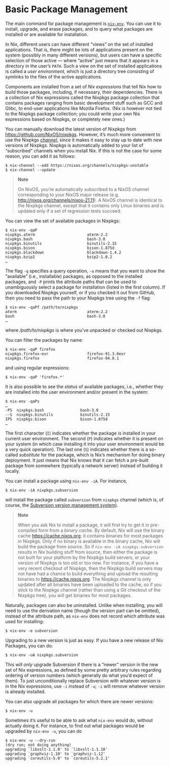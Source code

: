 # Basic Package Management

The main command for package management is
[`nix-env`](../command-ref/nix-env.md).  You can use it to install,
upgrade, and erase packages, and to query what packages are installed
or are available for installation.

In Nix, different users can have different “views” on the set of
installed applications. That is, there might be lots of applications
present on the system (possibly in many different versions), but users
can have a specific selection of those active — where “active” just
means that it appears in a directory in the user’s `PATH`. Such a view
on the set of installed applications is called a *user environment*,
which is just a directory tree consisting of symlinks to the files of
the active applications.

Components are installed from a set of *Nix expressions* that tell Nix
how to build those packages, including, if necessary, their
dependencies. There is a collection of Nix expressions called the
Nixpkgs package collection that contains packages ranging from basic
development stuff such as GCC and Glibc, to end-user applications like
Mozilla Firefox. (Nix is however not tied to the Nixpkgs package
collection; you could write your own Nix expressions based on Nixpkgs,
or completely new ones.)

You can manually download the latest version of Nixpkgs from
<https://github.com/NixOS/nixpkgs>. However, it’s much more
convenient to use the Nixpkgs [*channel*](channels.md), since it makes
it easy to stay up to date with new versions of Nixpkgs. Nixpkgs is
automatically added to your list of “subscribed” channels when you
install Nix. If this is not the case for some reason, you can add it
as follows:

```console
$ nix-channel --add https://nixos.org/channels/nixpkgs-unstable
$ nix-channel --update
```

> **Note**
> 
> On NixOS, you’re automatically subscribed to a NixOS channel
> corresponding to your NixOS major release (e.g.
> <http://nixos.org/channels/nixos-21.11>). A NixOS channel is identical
> to the Nixpkgs channel, except that it contains only Linux binaries
> and is updated only if a set of regression tests succeed.

You can view the set of available packages in Nixpkgs:

```console
$ nix-env -qaP
nixpkgs.aterm                       aterm-2.2
nixpkgs.bash                        bash-3.0
nixpkgs.binutils                    binutils-2.15
nixpkgs.bison                       bison-1.875d
nixpkgs.blackdown                   blackdown-1.4.2
nixpkgs.bzip2                       bzip2-1.0.2
…
```

The flag `-q` specifies a query operation, `-a` means that you want
to show the “available” (i.e., installable) packages, as opposed to the
installed packages, and `-P` prints the attribute paths that can be used
to unambiguously select a package for installation (listed in the first column).
If you downloaded Nixpkgs yourself, or if you checked it out from GitHub,
then you need to pass the path to your Nixpkgs tree using the `-f` flag:

```console
$ nix-env -qaPf /path/to/nixpkgs
aterm                               aterm-2.2
bash                                bash-3.0
…
```

where */path/to/nixpkgs* is where you’ve unpacked or checked out
Nixpkgs.

You can filter the packages by name:

```console
$ nix-env -qaP firefox
nixpkgs.firefox-esr                 firefox-91.3.0esr
nixpkgs.firefox                     firefox-94.0.1
```

and using regular expressions:

```console
$ nix-env -qaP 'firefox.*'
```

It is also possible to see the *status* of available packages, i.e.,
whether they are installed into the user environment and/or present in
the system:

```console
$ nix-env -qaPs
…
-PS  nixpkgs.bash                bash-3.0
--S  nixpkgs.binutils            binutils-2.15
IPS  nixpkgs.bison               bison-1.875d
…
```

The first character (`I`) indicates whether the package is installed in
your current user environment. The second (`P`) indicates whether it is
present on your system (in which case installing it into your user
environment would be a very quick operation). The last one (`S`)
indicates whether there is a so-called *substitute* for the package,
which is Nix’s mechanism for doing binary deployment. It just means that
Nix knows that it can fetch a pre-built package from somewhere
(typically a network server) instead of building it locally.

You can install a package using `nix-env -iA`. For instance,

```console
$ nix-env -iA nixpkgs.subversion
```

will install the package called `subversion` from `nixpkgs` channel (which is, of course, the
[Subversion version management system](http://subversion.tigris.org/)).

> **Note**
> 
> When you ask Nix to install a package, it will first try to get it in
> pre-compiled form from a *binary cache*. By default, Nix will use the
> binary cache <https://cache.nixos.org>; it contains binaries for most
> packages in Nixpkgs. Only if no binary is available in the binary
> cache, Nix will build the package from source. So if `nix-env
> -iA nixpkgs.subversion` results in Nix building stuff from source, then either
> the package is not built for your platform by the Nixpkgs build
> servers, or your version of Nixpkgs is too old or too new. For
> instance, if you have a very recent checkout of Nixpkgs, then the
> Nixpkgs build servers may not have had a chance to build everything
> and upload the resulting binaries to <https://cache.nixos.org>. The
> Nixpkgs channel is only updated after all binaries have been uploaded
> to the cache, so if you stick to the Nixpkgs channel (rather than
> using a Git checkout of the Nixpkgs tree), you will get binaries for
> most packages.

Naturally, packages can also be uninstalled. Unlike when installing, you will
need to use the derivation name (though the version part can be omitted),
instead of the attribute path, as `nix-env` does not record which attribute
was used for installing:

```console
$ nix-env -e subversion
```

Upgrading to a new version is just as easy. If you have a new release of
Nix Packages, you can do:

```console
$ nix-env -uA nixpkgs.subversion
```

This will *only* upgrade Subversion if there is a “newer” version in the
new set of Nix expressions, as defined by some pretty arbitrary rules
regarding ordering of version numbers (which generally do what you’d
expect of them). To just unconditionally replace Subversion with
whatever version is in the Nix expressions, use `-i` instead of `-u`;
`-i` will remove whatever version is already installed.

You can also upgrade all packages for which there are newer versions:

```console
$ nix-env -u
```

Sometimes it’s useful to be able to ask what `nix-env` would do, without
actually doing it. For instance, to find out what packages would be
upgraded by `nix-env -u`, you can do

```console
$ nix-env -u --dry-run
(dry run; not doing anything)
upgrading `libxslt-1.1.0' to `libxslt-1.1.10'
upgrading `graphviz-1.10' to `graphviz-1.12'
upgrading `coreutils-5.0' to `coreutils-5.2.1'
```
